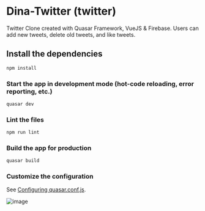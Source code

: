 # Dina-Twitter (twitter)

Twitter Clone created with Quasar Framework, VueJS & Firebase. Users can add new tweets, delete old tweets, and like tweets.

## Install the dependencies
```bash
npm install
```

### Start the app in development mode (hot-code reloading, error reporting, etc.)
```bash
quasar dev
```

### Lint the files
```bash
npm run lint
```

### Build the app for production
```bash
quasar build
```

### Customize the configuration
See [Configuring quasar.conf.js](https://quasar.dev/quasar-cli/quasar-conf-js).

![image](https://user-images.githubusercontent.com/57219508/114444803-f3790280-9bd7-11eb-8439-53cd964a9c79.png)
